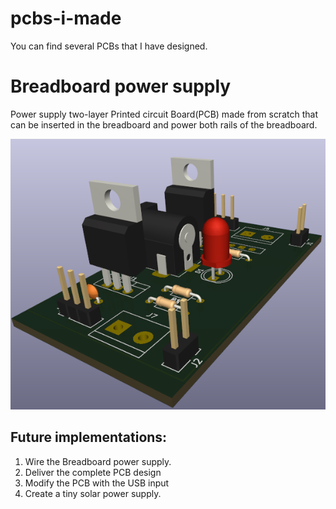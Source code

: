 # pcbs-i-made
You can find several PCBs that I have designed. 
# Breadboard power supply
Power supply two-layer Printed circuit Board(PCB) made from scratch that can be inserted in the breadboard and power both rails of the breadboard.

![Bread Board power supply](https://github.com/DmaslovDataProg/pcbs-i-made/blob/main/BreadBoardPowerSupply/breadBoardUnwired.png)

## Future implementations: 
1) Wire the Breadboard power supply.
2) Deliver the complete PCB design
3) Modify the PCB with the USB input
4) Create a tiny solar power supply.

